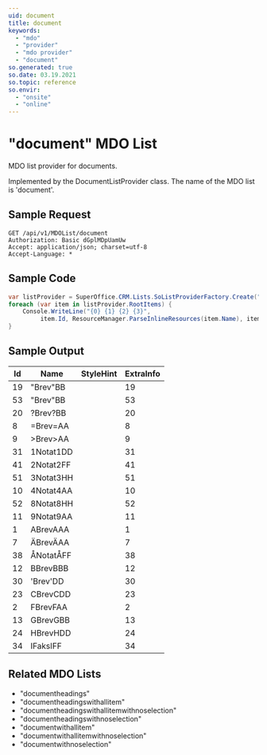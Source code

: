 ```yaml
---
uid: document
title: document
keywords:
  - "mdo"
  - "provider"
  - "mdo provider"
  - "document"
so.generated: true
so.date: 03.19.2021
so.topic: reference
so.envir:
  - "onsite"
  - "online"
---
```


# "document" MDO List
MDO list provider for documents.



Implemented by the <see cref="T:SuperOffice.CRM.Lists.DocumentListProvider">DocumentListProvider</see> class.
The name of the MDO list is 'document'.




## Sample Request

```http!
GET /api/v1/MDOList/document
Authorization: Basic dGplMDpUamUw
Accept: application/json; charset=utf-8
Accept-Language: *

```

## Sample Code
```cs
var listProvider = SuperOffice.CRM.Lists.SoListProviderFactory.Create("document", forceFlatList: true);
foreach (var item in listProvider.RootItems) {
    Console.WriteLine("{0} {1} {2} {3}", 
         item.Id, ResourceManager.ParseInlineResources(item.Name), item.StyleHint, item.ExtraInfo);
}
```

## Sample Output

|Id   | Name  |StyleHint|ExtraInfo |
| --- | ----- | ------- | -------- |
|19|"Brev"BB||19|
|53|"Brev"BB||53|
|20|?Brev?BB||20|
|8|=Brev=AA||8|
|9|>Brev>AA||9|
|31|1Notat1DD||31|
|41|2Notat2FF||41|
|51|3Notat3HH||51|
|10|4Notat4AA||10|
|52|8Notat8HH||52|
|11|9Notat9AA||11|
|1|ABrevAAA||1|
|7|ÄBrevÄAA||7|
|38|ÅNotatÅFF||38|
|12|BBrevBBB||12|
|30|'Brev'DD||30|
|23|CBrevCDD||23|
|2|FBrevFAA||2|
|13|GBrevGBB||13|
|24|HBrevHDD||24|
|34|IFaksIFF||34|


## Related MDO Lists

* "documentheadings"
* "documentheadingswithallitem"
* "documentheadingswithallitemwithnoselection"
* "documentheadingswithnoselection"
* "documentwithallitem"
* "documentwithallitemwithnoselection"
* "documentwithnoselection"
